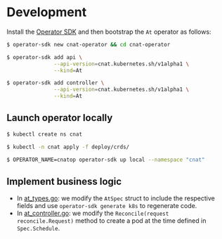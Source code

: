 # Development

Install the [Operator SDK](https://github.com/operator-framework/operator-sdk#prerequisites) and then bootstrap the `At` operator as follows:

```bash
$ operator-sdk new cnat-operator && cd cnat-operator

$ operator-sdk add api \
               --api-version=cnat.kubernetes.sh/v1alpha1 \
               --kind=At

$ operator-sdk add controller \
               --api-version=cnat.kubernetes.sh/v1alpha1 \
               --kind=At  
```

## Launch operator locally

```bash
$ kubectl create ns cnat

$ kubectl -n cnat apply -f deploy/crds/

$ OPERATOR_NAME=cnatop operator-sdk up local --namespace "cnat"
```

## Implement business logic

* In [at_types.go](cnat-operator/pkg/apis/cnat/v1alpha1/at_types.go): we modify the `AtSpec` struct to include the respective fields and use `operator-sdk generate k8s` to regenerate code.
* In [at_controller.go](cnat-operator/pkg/controller/at/at_controller.go): we modify the `Reconcile(request reconcile.Request)` method to create a pod at the time defined in `Spec.Schedule`.